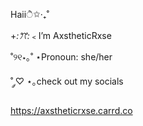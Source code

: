 Haiiੈ✩‧₊˚

+*:ꔫ:*﹤I’m AxstheticRxse 

˚୨୧⋆｡˚ ⋆Pronoun: she/her

˚ ༘♡ ⋆｡check out my socials

https://axstheticrxse.carrd.co
